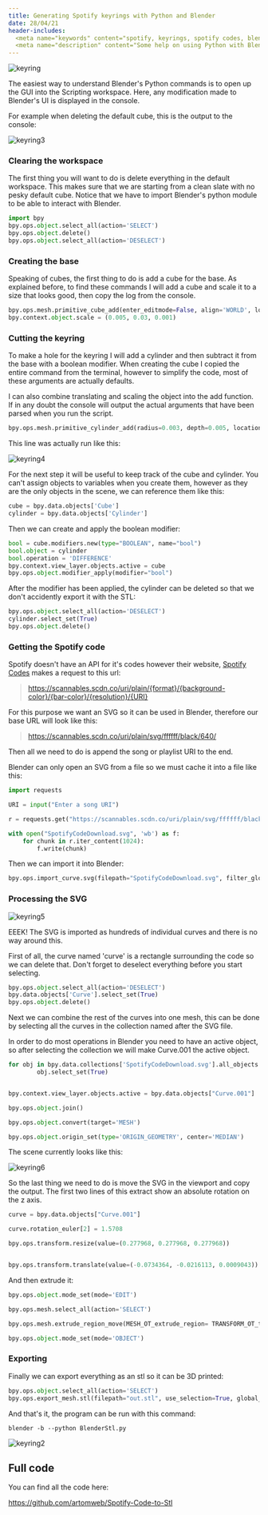 ```yaml
---
title: Generating Spotify keyrings with Python and Blender
date: 28/04/21
header-includes:
  <meta name="keywords" content="spotify, keyrings, spotify codes, blender, python" />
  <meta name="description" content="Some help on using Python with Blender to create a Spotify Code Keyring" />
---
```


![keyring](/projects/images/keyring/keyring.jpg)

The easiest way to understand Blender's Python commands is to open up the GUI into the Scripting workspace. Here, any modification made to Blender's UI is displayed in the console.

For example when deleting the default cube, this is the output to the console:

![keyring3](/projects/images/keyring/keyring3.png)

### Clearing the workspace

The first thing you will want to do is delete everything in the default workspace. This makes sure that we are starting from a clean slate with no pesky default cube. Notice that we have to import Blender's python module to be able to interact with Blender.

```python
import bpy
bpy.ops.object.select_all(action='SELECT')
bpy.ops.object.delete()
bpy.ops.object.select_all(action='DESELECT')
```

### Creating the base

Speaking of cubes, the first thing to do is add a cube for the base. As explained before, to find these commands I will add a cube and scale it to a size that looks good, then copy the log from the console.

```python
bpy.ops.mesh.primitive_cube_add(enter_editmode=False, align='WORLD', location=(0, 0, 0))
bpy.context.object.scale = (0.005, 0.03, 0.001)
```

### Cutting the keyring

To make a hole for the keyring I will add a cylinder and then subtract it from the base with a boolean modifier. When creating the cube I copied the entire command from the terminal, however to simplify the code, most of these arguments are actually defaults.

I can also combine translating and scaling the object into the add function. If in any doubt the console will output the actual arguments that have been parsed when you run the script.

```python
bpy.ops.mesh.primitive_cylinder_add(radius=0.003, depth=0.005, location=(.04, -0.024, 0))
```

This line was actually run like this:

![keyring4](/projects/images/keyring/keyring4.jpg)

For the next step it will be useful to keep track of the cube and cylinder. You can't assign objects to variables when you create them, however as they are the only objects in the scene, we can reference them like this:

```python
cube = bpy.data.objects['Cube']
cylinder = bpy.data.objects['Cylinder']
```

Then we can create and apply the boolean modifier:

```python
bool = cube.modifiers.new(type="BOOLEAN", name="bool")
bool.object = cylinder
bool.operation = 'DIFFERENCE'
bpy.context.view_layer.objects.active = cube
bpy.ops.object.modifier_apply(modifier="bool")
```

After the modifier has been applied, the cylinder can be deleted so that we don't accidently export it with the STL:

```python
bpy.ops.object.select_all(action='DESELECT')
cylinder.select_set(True)
bpy.ops.object.delete()
```

### Getting the Spotify code

Spotify doesn't have an API for it's codes however their website, [Spotify Codes](https://www.spotifycodes.com/#) makes a request to this url:

> https://scannables.scdn.co/uri/plain/{format}/{background-color}/{bar-color}/{resolution}/{URI}

For this purpose we want an SVG so it can be used in Blender, therefore our base URL will look like this:

> https://scannables.scdn.co/uri/plain/svg/ffffff/black/640/

Then all we need to do is append the song or playlist URI to the end.

Blender can only open an SVG from a file so we must cache it into a file like this:

```python
import requests

URI = input("Enter a song URI")

r = requests.get("https://scannables.scdn.co/uri/plain/svg/ffffff/black/640/" + URI, stream=True)

with open("SpotifyCodeDownload.svg", 'wb') as f:
    for chunk in r.iter_content(1024):
        f.write(chunk)
```

Then we can import it into Blender:

```python
bpy.ops.import_curve.svg(filepath="SpotifyCodeDownload.svg", filter_glob="*.svg")
```

### Processing the SVG

![keyring5](/projects/images/keyring/keyring5.png)

EEEK! The SVG is imported as hundreds of individual curves and there is no way around this.

First of all, the curve named 'curve' is a rectangle surrounding the code so we can delete that. Don't forget to deselect everything before you start selecting.

```python
bpy.ops.object.select_all(action='DESELECT')
bpy.data.objects['Curve'].select_set(True)
bpy.ops.object.delete()
```

Next we can combine the rest of the curves into one mesh, this can be done by selecting all the curves in the collection named after the SVG file.

In order to do most operations in Blender you need to have an active object, so after selecting the collection we will make Curve.001 the active object.

```python
for obj in bpy.data.collections['SpotifyCodeDownload.svg'].all_objects:
        obj.select_set(True)


bpy.context.view_layer.objects.active = bpy.data.objects["Curve.001"]

bpy.ops.object.join()

bpy.ops.object.convert(target='MESH')

bpy.ops.object.origin_set(type='ORIGIN_GEOMETRY', center='MEDIAN')
```

The scene currently looks like this:

![keyring6](/projects/images/keyring/keyring6.jpg)

So the last thing we need to do is move the SVG in the viewport and copy the output. The first two lines of this extract show an absolute rotation on the z axis.

```python
curve = bpy.data.objects["Curve.001"]

curve.rotation_euler[2] = 1.5708

bpy.ops.transform.resize(value=(0.277968, 0.277968, 0.277968))


bpy.ops.transform.translate(value=(-0.0734364, -0.0216113, 0.0009043))
```

And then extrude it:

```python
bpy.ops.object.mode_set(mode='EDIT')

bpy.ops.mesh.select_all(action='SELECT')

bpy.ops.mesh.extrude_region_move(MESH_OT_extrude_region= TRANSFORM_OT_translate={"value":(0, 0, 0.000875622), "orient_type":'NORMAL'})

bpy.ops.object.mode_set(mode='OBJECT')
```

### Exporting

Finally we can export everything as an stl so it can be 3D printed:

```python
bpy.ops.object.select_all(action='SELECT')
bpy.ops.export_mesh.stl(filepath="out.stl", use_selection=True, global_scale=1000)
```

And that's it, the program can be run with this command:

```shell
blender -b --python BlenderStl.py
```

![keyring2](/projects/images/keyring/keyring2.jpg)

## Full code

You can find all the code here:

<https://github.com/artomweb/Spotify-Code-to-Stl>
